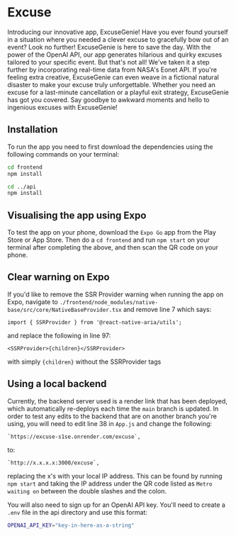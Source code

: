 # Excuse

Introducing our innovative app, ExcuseGenie! Have you ever found yourself in a situation where you needed a clever excuse to gracefully bow out of an event? Look no further! ExcuseGenie is here to save the day. With the power of the OpenAI API, our app generates hilarious and quirky excuses tailored to your specific event. But that's not all! We've taken it a step further by incorporating real-time data from NASA's Eonet API. If you're feeling extra creative, ExcuseGenie can even weave in a fictional natural disaster to make your excuse truly unforgettable. Whether you need an excuse for a last-minute cancellation or a playful exit strategy, ExcuseGenie has got you covered. Say goodbye to awkward moments and hello to ingenious excuses with ExcuseGenie!

## Installation

To run the app you need to first download the dependencies using the following commands on your terminal:

```bash
cd frontend
npm install 

cd ../api
npm install
```

## Visualising the app using Expo
To test the app on your phone, download the `Expo Go` app from the Play Store or App Store. Then do a `cd frontend` and run `npm start` on your terminal after completing the above, and then scan the QR code on your phone.

## Clear warning on Expo

If you'd like to remove the SSR Provider warning when running the app on Expo, navigate to `./frontend/node_modules/native-base/src/core/NativeBaseProvider.tsx` and remove line 7 which says:

```
import { SSRProvider } from '@react-native-aria/utils';
```

and replace the following in line 97:

```
<SSRProvider>{children}</SSRProvider>
```

with simply `{children}` without the SSRProvider tags

## Using a local backend

Currently, the backend server used is a render link that has been deployed, which automatically re-deploys each time the `main` branch is updated. In order to test any edits to the backend that are on another branch you're using, you will need to edit line 38 in `App.js` and change the following:

```
`https://excuse-s1se.onrender.com/excuse`,
```

to:

```
`http://x.x.x.x:3000/excuse`,
```

replacing the x's with your local IP address. This can be found by running `npm start` and taking the IP address under the QR code listed as `Metro waiting on` between the double slashes and the colon.

You will also need to sign up for an OpenAI API key. You'll need to create a `.env` file in the api directory and use this format:

```bash
OPENAI_API_KEY="key-in-here-as-a-string"
```